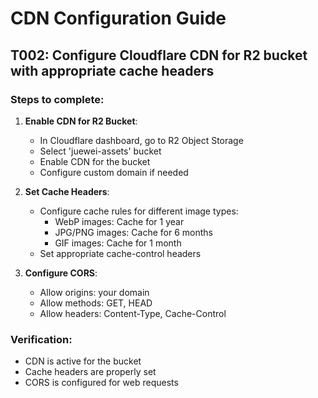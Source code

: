 # CDN Configuration Guide

## T002: Configure Cloudflare CDN for R2 bucket with appropriate cache headers

### Steps to complete:

1. **Enable CDN for R2 Bucket**:
   - In Cloudflare dashboard, go to R2 Object Storage
   - Select 'juewei-assets' bucket
   - Enable CDN for the bucket
   - Configure custom domain if needed

2. **Set Cache Headers**:
   - Configure cache rules for different image types:
     - WebP images: Cache for 1 year
     - JPG/PNG images: Cache for 6 months
     - GIF images: Cache for 1 month
   - Set appropriate cache-control headers

3. **Configure CORS**:
   - Allow origins: your domain
   - Allow methods: GET, HEAD
   - Allow headers: Content-Type, Cache-Control

### Verification:
- CDN is active for the bucket
- Cache headers are properly set
- CORS is configured for web requests
